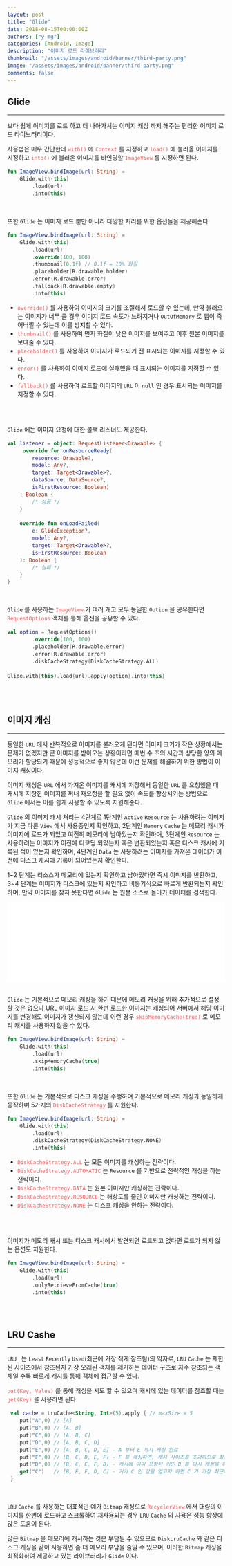 ```yaml
---
layout: post
title: "Glide"
date: 2018-08-15T00:00:00Z
authors: ["y-mg"]
categories: [Android, Image]
description: "이미지 로드 라이브러리"
thumbnail: "/assets/images/android/banner/third-party.png"
image: "/assets/images/android/banner/third-party.png"
comments: false
---
```


## Glide
***
보다 쉽게 이미지를 로드 하고 더 나아가서는 이미지 캐싱 까지 해주는 편리한 이미지 로드 라이브러리이다.
<br/>

사용법은 매우 간단한데 <code style="color: #eb5657;">with()</code> 에 <code style="color: #eb5657;">Context</code> 를 지정하고 <code style="color: #eb5657;">load()</code> 에 불러올 이미지를 지정하고 <code style="color: #eb5657;">into()</code> 에 불러온 이미지를 바인딩할 <code style="color: #eb5657;">ImageView</code> 를 지정하면 된다.

```kotlin
fun ImageView.bindImage(url: String) =
    Glide.with(this)
        .load(url)
        .into(this)
```
<br/>

또한 `Glide` 는 이미지 로드 뿐만 아니라 다양한 처리를 위한 옵션들을 제공해준다.

```kotlin
fun ImageView.bindImage(url: String) =
    Glide.with(this)
        .load(url)
        .override(100, 100)
        .thumbnail(0.1f) // 0.1f = 10% 화질
        .placeholder(R.drawable.holder)
        .error(R.drawable.error)
        .fallback(R.drawable.empty)
        .into(this)
```
- <code style="color: #eb5657;">override()</code> 를 사용하여 이미지의 크기를 조절해서 로드할 수 있는데, 만약 불러오는 이미지가 너무 클 경우 이미지 로드 속도가 느려지거나 `OutOfMemory` 로 앱이 죽어버릴 수 있는데 이를 방지할 수 있다.
- <code style="color: #eb5657;">thumbnail()</code> 를 사용하여 먼저 화질이 낮은 이미지를 보여주고 이후 원본 이미지를 보여줄 수 있다.
- <code style="color: #eb5657;">placeholder()</code> 를 사용하여 이미지가 로드되기 전 표시되는 이미지를 지정할 수 있다.
- <code style="color: #eb5657;">error()</code> 를 사용하여 이미지 로드에 실패했을 때 표시되는 이미지를 지정할 수 있다.
- <code style="color: #eb5657;">fallback()</code> 를 사용하여 로드할 이미지의 `URL` 이 `null` 인 경우 표시되는 이미지를 지정할 수 있다.
<br/>
<br/>

`Glide` 에는 이미지 요청에 대한 콜백 리스너도 제공한다.
<br/>

```kotlin
val listener = object: RequestListener<Drawable> {
     override fun onResourceReady(
        resource: Drawable?, 
        model: Any?, 
        target: Target<Drawable>?, 
        dataSource: DataSource?, 
        isFirstResource: Boolean)
    : Boolean {
        /* 성공 */
    }

    override fun onLoadFailed(
        e: GlideException?, 
        model: Any?, 
        target: Target<Drawable>?, 
        isFirstResource: Boolean
    ): Boolean {
        /* 실패 */
    }
}
```
<br/>

`Glide` 를 사용하는 <code style="color: #eb5657;">ImageView</code> 가 여러 개고 모두 동일한 `Option` 을 공유한다면 <code style="color: #eb5657;">RequestOptions</code> 객체를 통해 옵션을 공유할 수 있다.
<br/>

```kotlin
val option = RequestOptions()
        .override(100, 100)
        .placeholder(R.drawable.error)
        .error(R.drawable.error)
        .diskCacheStrategy(DiskCacheStrategy.ALL)

Glide.with(this).load(url).apply(option).into(this)
```
<br/>
<br/>



## 이미지 캐싱
***
동일한 `URL` 에서 반복적으로 이미지를 불러오게 된다면 이미지 크기가 작은 상황에서는 문제가 없겠지만 큰 이미지를 받아오는 상황이라면 매번 수 초의 시간과 상당한 양의 메모리가 할당되기 때문에 성능적으로 좋지 않은데 이런 문제를 해결하기 위한 방법이 이미지 캐싱이다.
<br/>

이미지 캐싱은 `URL` 에서 가져온 이미지를 캐시에 저장해서 동일한 `URL` 를 요청했을 때 캐시에 저장한 이미지를 꺼내 재요청을 할 필요 없이 속도를 향상시키는 방법으로 `Glide` 에서는 이를 쉽게 사용할 수 있도록 지원해준다.
<br/>

`Glide` 의 이미지 캐시 처리는 4단계로 1단계인 `Active` `Resource` 는 사용하려는 이미지가 지금 다른 `View` 에서 사용중인지 확인하고, 2단계인 `Memory` `Cache` 는 메모리 캐시가 이미지에 로드가 되었고 여전히 메모리에 남아있는지 확인하며, 3단계인 `Resource` 는 사용하려는 이미지가 이전에 디코딩 되었는지 혹은 변환되었는지 혹은 디스크 캐시에 기록된 적이 있는지 확인하며, 4단계인 `Data` 는 사용하려는 이미지를 가져온 데이터가 이전에 디스크 캐시에 기록이 되어있는지 확인한다.
<br/>

1~2 단계는 리소스가 메모리에 있는지 확인하고 남아있다면 즉시 이미지를 반환하고, 3~4 단계는 이미지가 디스크에 있는지 확인하고 비동기식으로 빠르게 반환되는지 확인하며, 만약 이미지를 찾지 못한다면 `Glide` 는 원본 소스로 돌아가 데이터를 검색한다.
<br/>
 
<div style="
background-color: #ffffff;
background-image: url(/assets/images/android/content/glide-cache.png);
background-size: contain;
background-repeat: no-repeat;
background-position: center center;
">
<img src="/assets/images/android/content/glide-cache.png" style="visibility: hidden;" />
</div>
<br/>

`Glide` 는 기본적으로 메모리 캐싱을 하기 때문에 메모리 캐싱을 위해 추가적으로 설정할 것은 없으나 URL 이미지 로드 시 한번 로드한 이미지는 캐싱되어 서버에서 해당 이미지를 변경해도 이미지가 갱신되지 않는데 이런 경우 <code style="color: #eb5657;">skipMemoryCache(true)</code> 로 메모리 캐시를 사용하지 않을 수 있다.
<br/>

```kotlin
fun ImageView.bindImage(url: String) =
    Glide.with(this)
        .load(url)
        .skipMemoryCache(true)
        .into(this)
```
<br/>

또한 `Glide` 는 기본적으로 디스크 캐싱을 수행하며 기본적으로 메모리 캐싱과 동일하게 동작하며 5가지의 <code style="color: #eb5657;">DiskCacheStrategy</code> 를 지원한다.
<br/>

```kotlin
fun ImageView.bindImage(url: String) =
    Glide.with(this)
        .load(url)
        .diskCacheStrategy(DiskCacheStrategy.NONE)
        .into(this)
```
- <code style="color: #eb5657;">DiskCacheStrategy.ALL</code> 는 모든 이미지를 캐싱하는 전략이다.
- <code style="color: #eb5657;">DiskCacheStrategy.AUTOMATIC</code> 는 `Resource` 를 기반으로 전략적인 캐싱을 하는 전략이다.
- <code style="color: #eb5657;">DiskCacheStrategy.DATA</code> 는 원본 이미지만 캐싱하는 전략이다.
- <code style="color: #eb5657;">DiskCacheStrategy.RESOURCE</code> 는 해상도를 줄인 이미지만 캐싱하는 전략이다.
- <code style="color: #eb5657;">DiskCacheStrategy.NONE</code> 는 디스크 캐싱을 안하는 전략이다.
<br/>
<br/>

이미지가 메모리 캐시 또는 디스크 캐시에서 발견되면 로드되고 없다면 로드가 되지 않는 옵션도 지원한다.
<br/>

```kotlin
fun ImageView.bindImage(url: String) =
    Glide.with(this)
        .load(url)
        .onlyRetrieveFromCache(true)
        .into(this)
```
<br/>
<br/>



## LRU Cashe
***
`LRU ` 는 `Least` `Recently` `Used`(최근에 가장 적게 참조됨)의 약자로, `LRU` `Cache` 는 제한된 사이즈에서 참조된지 가장 오래된 객체를 제거하는 데이터 구조로 자주 참조되는 객체일 수록 빠르게 캐시를 통해 객체에 접근할 수 있다.
<br>

<code style="color: #eb5657;">put(Key, Value)</code> 를 통해 캐싱을 시도 할 수 있으며 캐시에 있는 데이터를 참조할 때는 <code style="color: #eb5657;">get(Key)</code> 을 사용하면 된다.
<bt/>

```kotlin
 val cache = LruCache<String, Int>(5).apply { // maxSize = 5
    put("A",0) // [A]
    put("B",0) // [A, B]
    put("C",0) // [A, B, C]
    put("D",0) // [A, B, C, D]
    put("E",0) // [A, B, C, D, E] - A 부터 E 까지 캐싱 완료
    put("F",0) // [B, C, D, E, F] - F 를 캐싱하면, 캐시 사이즈를 초과하므로 최근에 가장 적게 참조된 A 는 제거됨
    put("D",0) // [B, C, E, F, D] - 캐시에 이미 포함된 키인 D 를 다시 캐싱을 하면 D 가 가장 최근에 참조된 키이므로 내부에서 데이터를 재배열하고 최근 참조된 상태로 변경됨
    get("C")   // [B, E, F, D, C] - 키가 C 인 값을 얻고자 하면 C 가 가장 최근에 참조된 키이므로 다시 내부에서 데이터를 재배열 하고 최근 참조된 상태로 변경됨
 } 
```
<br/>

`LRU` `Cache` 를 사용하는 대표적인 예가 `Bitmap` 캐싱으로 <code style="color: #eb5657;">RecyclerView</code> 에서 대량의 이미지를 한번에 로드하고 스크롤하여 재사용되는 경우 `LRU` `Cache` 의 사용은 성능 향상에 많은 도움이 된다. 
<br/>

많은 `Bitmap` 을 메모리에 캐시하는 것은 부담될 수 있으므로 `DiskLruCache` 와 같은 디스크 캐싱을 같이 사용하면 좀 더 메모리 부담을 줄일 수 있으며, 이러한 `Bitmap` 캐싱을 최적화하여 제공하고 있는 라이브러리가 `Glide` 이다.